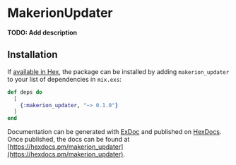 # MakerionUpdater

**TODO: Add description**

## Installation

If [available in Hex](https://hex.pm/docs/publish), the package can be installed
by adding `makerion_updater` to your list of dependencies in `mix.exs`:

```elixir
def deps do
  [
    {:makerion_updater, "~> 0.1.0"}
  ]
end
```

Documentation can be generated with [ExDoc](https://github.com/elixir-lang/ex_doc)
and published on [HexDocs](https://hexdocs.pm). Once published, the docs can
be found at [https://hexdocs.pm/makerion_updater](https://hexdocs.pm/makerion_updater).

